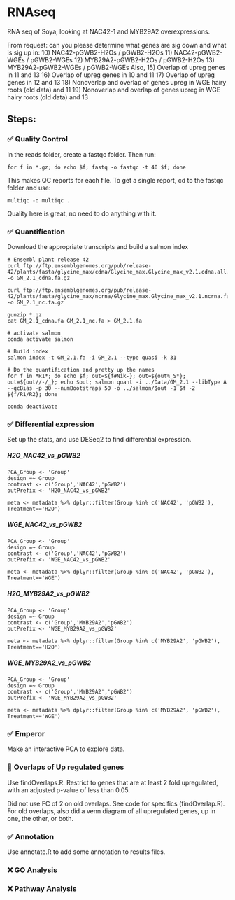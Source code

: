 # RNAseq
RNA seq of Soya, looking at NAC42-1 and MYB29A2 overexpressions.

From request:
can you please determine what genes are sig down and what is sig up in:
10) NAC42-pGWB2-H2Os / pGWB2-H2Os
11) NAC42-pGWB2-WGEs / pGWB2-WGEs
12) MYB29A2-pGWB2-H2Os / pGWB2-H2Os
13) MYB29A2-pGWB2-WGEs / pGWB2-WGEs
Also,
15) Overlap of upreg genes in 11 and 13
16) Overlap of upreg genes in 10 and 11
17) Overlap of upreg genes in 12 and 13
18) Nonoverlap and overlap of genes upreg in WGE hairy roots (old data) and 11
19) Nonoverlap and overlap of genes upreg in WGE hairy roots (old data) and 13




## Steps:

###  :white_check_mark: Quality Control
In the reads folder, create a fastqc folder. Then run:

```
for f in *.gz; do echo $f; fastq -o fastqc -t 40 $f; done
```

This makes QC reports for each file. To get a single report, cd to the fastqc folder and use:
```
multiqc -o multiqc .
```

Quality here is great, no need to do anything with it.


###  :white_check_mark: Quantification

Download the appropriate transcripts and build a salmon index

```
# Ensembl plant release 42
curl ftp://ftp.ensemblgenomes.org/pub/release-42/plants/fasta/glycine_max/cdna/Glycine_max.Glycine_max_v2.1.cdna.all.fa.gz -o GM_2.1_cdna.fa.gz

curl ftp://ftp.ensemblgenomes.org/pub/release-42/plants/fasta/glycine_max/ncrna/Glycine_max.Glycine_max_v2.1.ncrna.fa.gz -o GM_2.1_nc.fa.gz

gunzip *.gz
cat GM_2.1_cdna.fa GM_2.1_nc.fa > GM_2.1.fa

# activate salmon
conda activate salmon

# Build index
salmon index -t GM_2.1.fa -i GM_2.1 --type quasi -k 31

# Do the quantification and pretty up the names
for f in *R1*; do echo $f; out=${f#Nik-}; out=${out%_S*}; out=${out//-/_}; echo $out; salmon quant -i ../Data/GM_2.1 --libType A --gcBias -p 30 --numBootstraps 50 -o ../salmon/$out -1 $f -2 ${f/R1/R2}; done

conda deactivate
```




###  :white_check_mark: Differential expression

Set up the stats, and use DESeq2 to find differential expression.

##### H2O_NAC42_vs_pGWB2

```
PCA_Group <- 'Group'
design =~ Group
contrast <- c('Group','NAC42','pGWB2')
outPrefix <- 'H2O_NAC42_vs_pGWB2'

meta <- metadata %>% dplyr::filter(Group %in% c('NAC42', 'pGWB2'), Treatment=='H2O')
```


##### WGE_NAC42_vs_pGWB2
```
PCA_Group <- 'Group'
design =~ Group
contrast <- c('Group','NAC42','pGWB2')
outPrefix <- 'WGE_NAC42_vs_pGWB2'

meta <- metadata %>% dplyr::filter(Group %in% c('NAC42', 'pGWB2'), Treatment=='WGE')
```

##### H2O_MYB29A2_vs_pGWB2
```
PCA_Group <- 'Group'
design =~ Group
contrast <- c('Group','MYB29A2','pGWB2')
outPrefix <- 'WGE_MYB29A2_vs_pGWB2'

meta <- metadata %>% dplyr::filter(Group %in% c('MYB29A2', 'pGWB2'), Treatment=='H2O')
```

##### WGE_MYB29A2_vs_pGWB2
```
PCA_Group <- 'Group'
design =~ Group
contrast <- c('Group','MYB29A2','pGWB2')
outPrefix <- 'WGE_MYB29A2_vs_pGWB2'

meta <- metadata %>% dplyr::filter(Group %in% c('MYB29A2', 'pGWB2'), Treatment=='WGE')
```

###  :white_check_mark: Emperor
Make an interactive PCA to explore data.

### :large_orange_diamond:  <!--:white_check_mark:-->  Overlaps of Up regulated genes

Use findOverlaps.R.
Restrict to genes that are at least 2 fold upregulated, with an adjusted p-value of less than 0.05.

Did not use FC of 2 on old overlaps. See code for specifics (findOverlap.R).
For old overlaps, also did a venn diagram of all upregulated genes, up in one, the other, or both.


###  :white_check_mark: Annotation
Use annotate.R to add some annotation to results files.



### :x: <!--:large_orange_diamond: :white_check_mark:--> GO Analysis

### :x: <!--:large_orange_diamond: :white_check_mark:-->  Pathway Analysis
